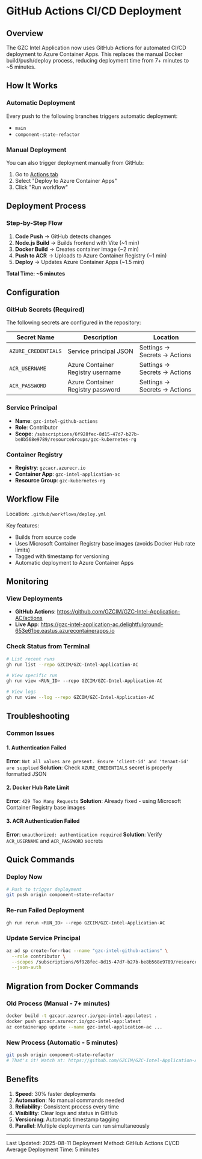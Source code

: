 # GitHub Actions CI/CD Deployment

## Overview
The GZC Intel Application now uses GitHub Actions for automated CI/CD deployment to Azure Container Apps. This replaces the manual Docker build/push/deploy process, reducing deployment time from 7+ minutes to ~5 minutes.

## How It Works

### Automatic Deployment
Every push to the following branches triggers automatic deployment:
- `main` 
- `component-state-refactor`

### Manual Deployment
You can also trigger deployment manually from GitHub:
1. Go to [Actions tab](https://github.com/GZCIM/GZC-Intel-Application-AC/actions)
2. Select "Deploy to Azure Container Apps"
3. Click "Run workflow"

## Deployment Process

### Step-by-Step Flow
1. **Code Push** → GitHub detects changes
2. **Node.js Build** → Builds frontend with Vite (~1 min)
3. **Docker Build** → Creates container image (~2 min)
4. **Push to ACR** → Uploads to Azure Container Registry (~1 min)
5. **Deploy** → Updates Azure Container Apps (~1.5 min)

**Total Time: ~5 minutes**

## Configuration

### GitHub Secrets (Required)
The following secrets are configured in the repository:

| Secret Name | Description | Location |
|------------|-------------|----------|
| `AZURE_CREDENTIALS` | Service principal JSON | Settings → Secrets → Actions |
| `ACR_USERNAME` | Azure Container Registry username | Settings → Secrets → Actions |
| `ACR_PASSWORD` | Azure Container Registry password | Settings → Secrets → Actions |

### Service Principal
- **Name**: `gzc-intel-github-actions`
- **Role**: Contributor
- **Scope**: `/subscriptions/6f928fec-8d15-47d7-b27b-be8b568e9789/resourceGroups/gzc-kubernetes-rg`

### Container Registry
- **Registry**: `gzcacr.azurecr.io`
- **Container App**: `gzc-intel-application-ac`
- **Resource Group**: `gzc-kubernetes-rg`

## Workflow File

Location: `.github/workflows/deploy.yml`

Key features:
- Builds from source code
- Uses Microsoft Container Registry base images (avoids Docker Hub rate limits)
- Tagged with timestamp for versioning
- Automatic deployment to Azure Container Apps

## Monitoring

### View Deployments
- **GitHub Actions**: https://github.com/GZCIM/GZC-Intel-Application-AC/actions
- **Live App**: https://gzc-intel-application-ac.delightfulground-653e61be.eastus.azurecontainerapps.io

### Check Status from Terminal
```bash
# List recent runs
gh run list --repo GZCIM/GZC-Intel-Application-AC

# View specific run
gh run view <RUN_ID> --repo GZCIM/GZC-Intel-Application-AC

# View logs
gh run view --log --repo GZCIM/GZC-Intel-Application-AC
```

## Troubleshooting

### Common Issues

#### 1. Authentication Failed
**Error**: `Not all values are present. Ensure 'client-id' and 'tenant-id' are supplied`
**Solution**: Check `AZURE_CREDENTIALS` secret is properly formatted JSON

#### 2. Docker Hub Rate Limit
**Error**: `429 Too Many Requests`
**Solution**: Already fixed - using Microsoft Container Registry base images

#### 3. ACR Authentication Failed
**Error**: `unauthorized: authentication required`
**Solution**: Verify `ACR_USERNAME` and `ACR_PASSWORD` secrets

## Quick Commands

### Deploy Now
```bash
# Push to trigger deployment
git push origin component-state-refactor
```

### Re-run Failed Deployment
```bash
gh run rerun <RUN_ID> --repo GZCIM/GZC-Intel-Application-AC
```

### Update Service Principal
```bash
az ad sp create-for-rbac --name "gzc-intel-github-actions" \
  --role contributor \
  --scopes /subscriptions/6f928fec-8d15-47d7-b27b-be8b568e9789/resourceGroups/gzc-kubernetes-rg \
  --json-auth
```

## Migration from Docker Commands

### Old Process (Manual - 7+ minutes)
```bash
docker build -t gzcacr.azurecr.io/gzc-intel-app:latest .
docker push gzcacr.azurecr.io/gzc-intel-app:latest
az containerapp update --name gzc-intel-application-ac ...
```

### New Process (Automatic - 5 minutes)
```bash
git push origin component-state-refactor
# That's it! Watch at: https://github.com/GZCIM/GZC-Intel-Application-AC/actions
```

## Benefits

1. **Speed**: 30% faster deployments
2. **Automation**: No manual commands needed
3. **Reliability**: Consistent process every time
4. **Visibility**: Clear logs and status in GitHub
5. **Versioning**: Automatic timestamp tagging
6. **Parallel**: Multiple deployments can run simultaneously

---

Last Updated: 2025-08-11
Deployment Method: GitHub Actions CI/CD
Average Deployment Time: 5 minutes